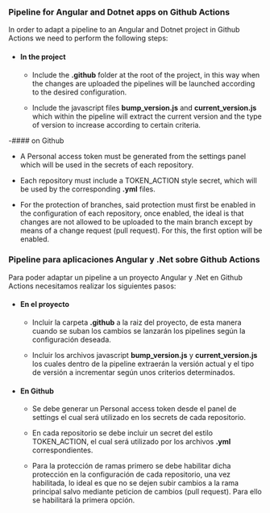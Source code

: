 ### Pipeline for Angular and Dotnet apps on Github Actions

In order to adapt a pipeline to an Angular and Dotnet project in Github Actions we need to perform the following steps:

- #### In the project

  - Include the **.github** folder at the root of the project, in this way when the changes are uploaded the pipelines will be launched according to the desired configuration.

  - Include the javascript files **bump_version.js** and **current_version.js** which within the pipeline will extract the current version and the type of version to increase according to certain criteria.

-#### on Github

  - A Personal access token must be generated from the settings panel which will be used in the secrets of each repository.

  - Each repository must include a TOKEN_ACTION style secret, which will be used by the corresponding **.yml** files.

  - For the protection of branches, said protection must first be enabled in the configuration of each repository, once enabled, the ideal is that changes are not allowed to be uploaded to the main branch except by means of a change request (pull request). For this, the first option will be enabled.



### Pipeline para aplicaciones Angular y .Net sobre Github Actions

Para poder adaptar un pipeline a un proyecto Angular y .Net en Github Actions necesitamos realizar los siguientes pasos:

- #### En el proyecto

  - Incluir la carpeta **.github** a la raiz del proyecto, de esta manera cuando se suban los cambios se lanzarán los pipelines según la configuración deseada.

  - Incluir los archivos javascript **bump_version.js** y **current_version.js** los cuales dentro de la pipeline extraerán la versión actual y el tipo de versión a incrementar según unos criterios determinados.

- #### En Github

  - Se debe generar un Personal access token desde el panel de settings el cual será utilizado en los secrets de cada repositorio.

  - En cada repositorio se debe incluir un secret del estilo TOKEN_ACTION, el cual será utilizado por los archivos **.yml** correspondientes.

  - Para la protección de ramas primero se debe habilitar dicha protección en la configuración de cada repositorio, una vez habilitada, lo ideal es que no se dejen subir cambios a la rama principal salvo mediante peticion de cambios (pull request). Para ello se habilitará la primera opción.